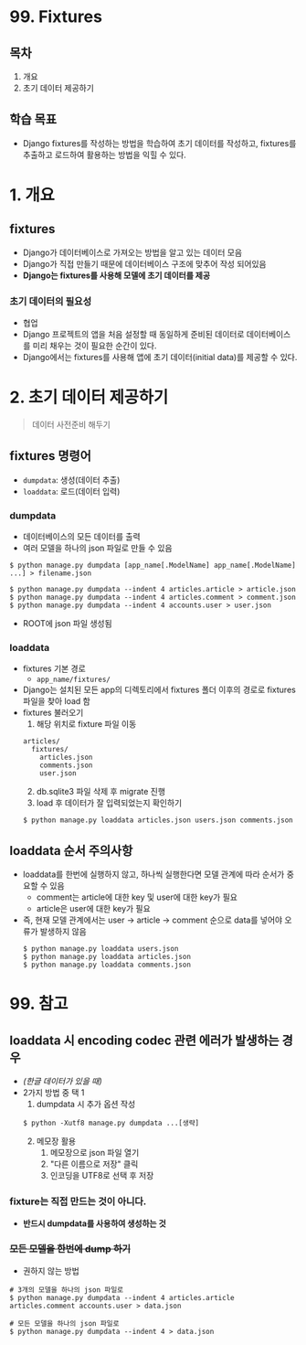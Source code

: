 # 99. Fixtures
## 목차
1. 개요
2. 초기 데이터 제공하기
## 학습 목표
* Django fixtures를 작성하는 방법을 학습하여 초기 데이터를 작성하고, fixtures를 추출하고 로드하여 활용하는 방법을 익힐 수 있다.

# 1. 개요
## fixtures
* Django가 데이터베이스로 가져오는 방법을 알고 있는 데이터 모음
* Django가 직접 만들기 때문에 데이터베이스 구조에 맞추어 작성 되어있음
* **Django는 fixtures를 사용해 모델에 초기 데이터를 제공**

### 초기 데이터의 필요성
* 협업
* Django 프로젝트의 앱을 처음 설정할 때 동일하게 준비된 데이터로 데이터베이스를 미리 채우는 것이 필요한 순간이 있다.
* Django에서는 fixtures를 사용해 앱에 초기 데이터(initial data)를 제공할 수 있다.

# 2. 초기 데이터 제공하기
> 데이터 사전준비 해두기
## fixtures 명령어
* `dumpdata`: 생성(데이터 추출)
* `loaddata`: 로드(데이터 입력)

### dumpdata
* 데이터베이스의 모든 데이터를 출력
* 여러 모델을 하나의 json 파일로 만들 수 있음
```console
$ python manage.py dumpdata [app_name[.ModelName] app_name[.ModelName] ...] > filename.json
```
```console
$ python manage.py dumpdata --indent 4 articles.article > article.json
$ python manage.py dumpdata --indent 4 articles.comment > comment.json
$ python manage.py dumpdata --indent 4 accounts.user > user.json
```
* ROOT에 json 파일 생성됨

### loaddata
* fixtures 기본 경로
  * `app_name/fixtures/`
* Django는 설치된 모든 app의 디렉토리에서 fixtures 폴더 이후의 경로로 fixtures 파일을 찾아 load 함
* fixtures 불러오기
    1. 해당 위치로 fixture 파일 이동
    ```
    articles/
      fixtures/
        articles.json
        comments.json
        user.json
    ```
    2. db.sqlite3 파일 삭제 후 migrate 진행
    3. load 후 데이터가 잘 입력되었는지 확인하기
    ```console
    $ python manage.py loaddata articles.json users.json comments.json
    ```
## loaddata 순서 주의사항
* loaddata를 한번에 실행하지 않고, 하나씩 실행한다면 모델 관계에 따라 순서가 중요할 수 있음
  * comment는 article에 대한 key 및 user에 대한 key가 필요
  * article은 user에 대한 key가 필요
* 즉, 현재 모델 관계에서는 user -> article -> comment 순으로 data를 넣어야 오류가 발생하지 않음
  ```console
  $ python manage.py loaddata users.json
  $ python manage.py loaddata articles.json
  $ python manage.py loaddata comments.json
  ```

# 99. 참고
## loaddata 시 encoding codec 관련 에러가 발생하는 경우
* *(한글 데이터가 있을 때)*
* 2가지 방법 중 택 1
    1. dumpdata 시 추가 옵션 작성
    ```console
    $ python -Xutf8 manage.py dumpdata ...[생략]
    ```
    2. 메모장 활용
        1. 메모장으로 json 파일 열기
        2. "다른 이름으로 저장" 클릭
        3. 인코딩을 UTF8로 선택 후 저장
### fixture는 직접 만드는 것이 아니다.
* **반드시 dumpdata를 사용하여 생성하는 것**

### ~~모든 모델을 한번에 dump 하기~~
* 권하지 않는 방법
```console
# 3개의 모델을 하나의 json 파일로
$ python manage.py dumpdata --indent 4 articles.article articles.comment accounts.user > data.json

# 모든 모델을 하나의 json 파일로
$ python manage.py dumpdata --indent 4 > data.json
```